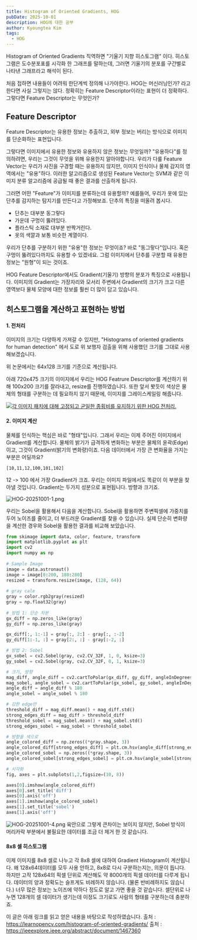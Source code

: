 ```yaml
---
title: Histogram of Oriented Gradients, HOG
pubDate: 2025-10-01
description: HOG에 대한 공부
author: Kyoungtea Kim
tags:
  - HOG
---
```

Histogram of Oriented Gradients 직역하면 "기울기 지향 히스토그램" 이다. 히스토그램은 도수분포표를 시각화 한 그래프를 말하는데, 그러면 기울기의 분포를 구간별로 나타낸 그래프라고 해석이 된다.

처음 접하면 내용들이 어려워 한단계씩 정의해 나가야한다. HOG는 머신러닝인가? 라고 한다면 사실 그렇지는 않다. 정확히는 Feature Descriptor이라는 표현이 더 정확하다. 그렇다면 Feature Descriptor는 무엇인가?

## Feature Descriptor
Feature Descriptor는 유용한 정보는 추출하고, 외부 정보는 버리는 방식으로 이미지를 단순화하는 표현입니다.

그렇다면 이미지에서 유용한 정보와 유용하지 않은 정보는 무엇일까? "유용하다"를 정의하려면, 우리는 그것이 무엇을 위해 유용한지 알아야합니다. 우리가 다룰 Feature Vector는 우리가 사진을 구경할 때는 유용하지 않지만,  이미지 인식이나 물체 감지의 영역에서는 "유용"하다. 이러한 알고리즘으로 생성된 Feature Vector는 SVM과 같은 이미지 분류 알고리즘에 공급될 때 좋은 결과를 산출하게 됩니다.

그러면 어떤 "Feature"가 이미지를 분류하는데 유용할까? 예를들어, 우리가 옷에 있는 단추를 감지하는 탐지기를 만든다고 가정해보죠. 단추의 특징을 떠올려 봅시다. 

- 단추는 대부분 동그랗다
- 가운데 구멍이 뚫려있다.
- 플라스틱 소재로 대부분 반짝거린다.
- 옷의 색깔과 보통 비슷한 계열이다.

우리가 단추를 구분하기 위한 "유용"한 정보는 무엇이죠? 바로 "동그랗다"입니다. 혹은 구멍이 뚫려있다까지도 유용할 수 있겠네요. 그럼 이미지에서 단추를 구분할 때 유용한 정보는 "원형"이 되는 것이죠.

HOG Feature Descriptor에서도 Gradient(기울기) 방향의 분포가 특징으로 사용됩니다. 이미지의 Gradient는 가장자리와 모서리 주변에서 Gradient의 크기가 크고 다른 영역보다 물체 모양에 대한 정보를 훨씬 더 많이 담고 있습니다.

## 히스토그램을 계산하고 표현하는 방법

#### 1. 전처리

이미지의 크기는 다양하게 가져갈 수 있지만, "Histograms of oriented gradients for human detection" 에서 도로 위 보행자 검출을 위해 사용했던 크기를 그대로 사용해보겠습니다.

위 논문에서는 64x128 크기를 기준으로 계산됩니다. 

아래 720x475 크기의 이미지에서 우리는 HOG Featrure Descriptor를 계산하기 위해 100x200 크기를 잘라내고, resize를 진행하였습니다. 또한 앞서 봣듯이 색상은 물체의 형태를 구분하는 데 필요하지 않기 때문에, 이미지를 그레이스케일링 해줍니다. 

[![각 이미지 패치에 대해 고정되고 균일한 종횡비를 유지하기 위한 HOG 전처리.](https://learnopencv.com/wp-content/uploads/2016/11/hog-preprocessing.jpg)](https://learnopencv.com/wp-content/uploads/2016/11/hog-preprocessing.jpg)
#### 2. 이미지 계산
물체를 인식하는 핵심은 바로 "형태"입니다. 그래서 우리는 이제 주어진 이미지에서 Gradient를 계산합니다. 물체의 밝기가 급격하게 변화하는 부분은 물체의 윤곽(Edge)이고, 그것이 Gradient(밝기의 변화량)이죠. 다음 데이터에서 가장 큰 변화율을 가지는 부분은 어딜까요?

```text
[10,11,12,100,101,102]
```

12 -> 100 에서 가장 Gradient가 크죠. 우리는 이미지 파일에서도 똑같이 이 부분을 찾아낼 것입니다.
Gradient는 두가지 성분으로 표현됩니다. 방향과 크기죠.

![HOG-20251001-1.png](/images/blog/HOG-20251001-1.png)

우리는 Sobel을 활용해서 다음을 계산합니다. Sobel을 활용하면 주변픽셀에 가중치를 두어 노이즈를 줄이고, 더 부드러운 Gradient를 찾을 수 있습니다. 실제 단순히 변화량을 계산한 경우와 Sobel을 활용한 결과를 비교해 보았습니다.

```python
from skimage import data, color, feature, transform
import matplotlib.pyplot as plt
import cv2
import numpy as np
  
# Sample Image
image = data.astronaut()
image = image[0:200, 180:280]
resized = transform.resize(image, (128, 64))
  
# gray cale
gray = color.rgb2gray(resized)
gray = np.float32(gray)
  
# 방법 1: 단순 차분
gx_diff = np.zeros_like(gray)
gy_diff = np.zeros_like(gray)

gx_diff[:, 1:-1] = gray[:, 2:] - gray[:, :-2]
gy_diff[1:-1, :] = gray[2:, :] - gray[:-2, :]

# 방법 2: Sobel
gx_sobel = cv2.Sobel(gray, cv2.CV_32F, 1, 0, ksize=3)
gy_sobel = cv2.Sobel(gray, cv2.CV_32F, 0, 1, ksize=3)

# 크기, 방향
mag_diff, angle_diff = cv2.cartToPolar(gx_diff, gy_diff, angleInDegrees=True)
mag_sobel, angle_sobel = cv2.cartToPolar(gx_sobel, gy_sobel, angleInDegrees=True)
angle_diff = angle_diff % 180
angle_sobel = angle_sobel % 180

# 강한 edge만
threshold_diff = mag_diff.mean() + mag_diff.std()
strong_edges_diff = mag_diff > threshold_diff
threshold_sobel = mag_sobel.mean() + mag_sobel.std()
strong_edges_sobel = mag_sobel > threshold_sobel

# 방향을 색으로
angle_colored_diff = np.zeros((*gray.shape, 3))
angle_colored_diff[strong_edges_diff] = plt.cm.hsv(angle_diff[strong_edges_diff] / 180.0)[:,:3]
angle_colored_sobel = np.zeros((*gray.shape, 3))
angle_colored_sobel[strong_edges_sobel] = plt.cm.hsv(angle_sobel[strong_edges_sobel] / 180.0)[:,:3]

# 시각화
fig, axes = plt.subplots(1,2,figsize=(10, 8))

axes[0].imshow(angle_colored_diff)
axes[0].set_title('diff')
axes[0].axis('off')
axes[1].imshow(angle_colored_sobel)
axes[1].set_title('sobel')
axes[1].axis('off')
```

![HOG-20251001-4.png](/images/blog/HOG-20251001-4.png)
육안으로 그렇게 큰차이는 보이지 않지만, Sobel 방식이 머리카락 부분에서 불필요한 데이터를 조금 더 제거 한 것 같습니다.

#### 8x8 셀 히스토그램
이제 이미지를 8x8 셀로 나누고 각 8x8 셀에 대하여 Gradient Histogram이 계산됩니다. 왜 128x64데이터를 모두 사용 안하고, 8x8로 다시 구분하는지는, 의문이 듭니다. 하지만 고작 128x64의 픽셀 단위로 계산해도 약 8000개의 픽셀 데이터를 다루게 됩니다. 데이터의 양과 정확도는 슬프게도 비례하지 않습니다. (물론 반비례하지도 않습니다.) 너무 많은 정보는 노이즈에 약하다 정도로 알고 가면 좋을 것 같습니다. 셀단위로 나누면 128개의 셀 데이터가 생기는데 이정도 크기로도 사람의 형태를 구분하는데 충분하죠. 


이 글은 아래 링크를 읽고 얻은 내용을 바탕으로 작성하였습니다.
출처 : https://learnopencv.com/histogram-of-oriented-gradients/
출처 : https://ieeexplore.ieee.org/abstract/document/1467360


